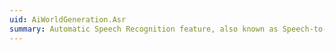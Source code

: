 ```yaml
---
uid: AiWorldGeneration.Asr
summary: Automatic Speech Recognition feature, also known as Speech-to-Text.
---
```

